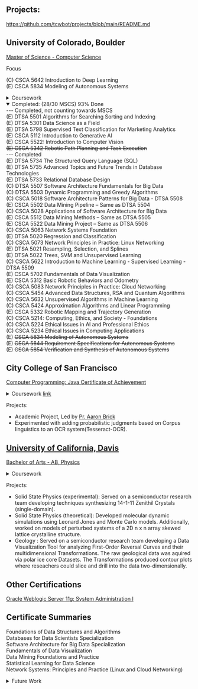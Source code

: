 ## Projects:
https://github.com/tcwbot/projects/blob/main/README.md


## University of Colorado, Boulder
[Master of Science - Computer Science](https://www.colorado.edu/cs/academics/online-programs/mscs-coursera) <br/>

Focus <br/>

(C) CSCA 5642 Introduction to Deep Learning <br/>
(E) CSCA 5834 Modeling of Autonomous Systems <br/>
<details>
  <summary> Coursework</summary>
Machine Learning: Theory and Hands-on Practice with Python <br/>
Software Architecture Fundamentals, Patterns, & Applications <br/> 
Network Systems & Principles in Practice <br/>
Data Structures and Algorithms <br/>
Computing, Ethics, and Society <br/>
Statistical Learning for Data Science <br/>
Data Mining Pipeline & Methods <br/>
Databases for Data Scientists <br/>
Robotics with Webots <br/>
- Electives <br/>
Data Visualization, Generative AI <br/>
Computer Vision, Data Science as a Field <br/>
Supervised Text Classification for Marketing Analytics <br/>

</details>

<details open>
  <summary>Completed: (28/30 MSCS) 93% Done</summary>
--- Completed, not counting towards MSCS  <br/>
(E) DTSA 5501 Algorithms for Searching Sorting and Indexing <br/>
(E) DTSA 5301 Data Science as a Field<br/>
(E) DTSA 5798 Supervised Text Classification for Marketing Analytics<br/>
(E) CSCA 5112 Introduction to Generative AI <br/>
(E) CSCA 5522: Introduction to Computer Vision <br/>
<s>(E) CSCA 5342 Robotic Path Planning and Task Execution</s> <br/>
--- Completed <br/>
(E) DTSA 5734 The Structured Query Language (SQL)<br/>
(E) DTSA 5735 Advanced Topics and Future Trends in Database Technologies<br/>
(E) DTSA 5733 Relational Database Design<br/>
(C) DTSA 5507 Software Architecture Fundamentals for Big Data <br/>
(C) DTSA 5503 Dynamic Programming and Greedy Algorithms <br/>
(C) CSCA 5018 Software Architecture Patterns for Big Data - DTSA 5508 <br/>
(E) CSCA 5502 Data Mining Pipeline – Same as DTSA 5504<br/> 
(C) CSCA 5028 Applications of Software Architecture for Big Data <br/>
(E) CSCA 5512 Data Mining Methods – Same as DTSA 5505 <br/> 
(E) CSCA 5522 Data Mining Project – Same as DTSA 5506 <br/> 
(C) CSCA 5063 Network Systems Foundation  <br/>
(E) DTSA 5020 Regression and Classification <br/>
(C) CSCA 5073 Network Principles in Practice: Linux Networking <br/>
(E) DTSA 5021 Resampling, Selection, and Splines</s> <br/>
(E) DTSA 5022 Trees, SVM and Unsupervised Learning</s> <br/>
(C) CSCA 5622 Introduction to Machine Learning - Supervised Learning - DTSA 5509 <br/>
(E) CSCA 5702 Fundamentals of Data Visualization <br/>
(E) CSCA 5312 Basic Robotic Behaviors and Odometry <br/>
(C) CSCA 5083 Network Principles in Practice: Cloud Networking <br/>
(C) CSCA 5454 Advanced Data Structures, RSA and Quantum Algorithms <br/>
(C) CSCA 5632 Unsupervised Algorithms in Machine Learning <br/>
(C) CSCA 5424 Approximation Algorithms and Linear Programming <br/>
(E) CSCA 5332 Robotic Mapping and Trajectory Generation <br/>
(C) CSCA 5214: Computing, Ethics, and Society - Foundations</strike> <br/> 
(C) CSCA 5224 Ethical Issues in AI and Professional Ethics <br/>
(C) CSCA 5234 Ethical Issues in Computing Applications<br/>
(E) <s>CSCA 5834 Modeling of Autonomous Systems </s> <br/>
(E) <s>CSCA 5844 Requirement Specifications for Autonomous Systems</s><br/>
(E) <s>CSCA 5854 Verification and Synthesis of Autonomous Systems </s> <br/>

</details>
  
## City College of San Francisco
[Computer Programming: Java Certificate of Achievement](/images/cert_two.png)

<details>
  <summary>Coursework <a href="https://ccsf.curricunet.com/Report/Program/GetReport/893?reportId=29">link</a></summary>
	CS 113A - Perl Programming <br/>
	CS 111B - Programming Fundamentals: Java <br/>
	CS 111C - Data Structures and Algorithms: Java <br/>
	CS 160A - Introduction to Unix/Linux	<br/>
	CS 211S - Advanced Java: Standard Edition <br/>
	CS 150A - Introduction to SQL Databases and NoSQL <br/>
	CS 199 - Independent Study <br/>
	CS 270 - Computer Architecture with Assembly  <br/>
	CS 131B - Prog Fundamentals: Python  <br/>
	CS 231 - Advanced Python Programming  <br/>
</details>

Projects:
- Academic Project, Led by [Pr. Aaron Brick](https://github.com/aaronbrick)<br/>
- Experimented with adding probabilistic judgments based on Corpus linguistics to an OCR system(Tesseract-OCR).

## [University of California, Davis](https://physics.ucdavis.edu/)
[Bachelor of Arts - AB, Physics](/images/cert_one.png)

<details>
  <summary>Coursework</summary>
  - Mathematical Methods for Physics<br/>
  - Advanced Physics Laboratory<br/>
  - Classical Mechanics<br/>
  - Electrodynamics <br/>
  - Statistical Mechanics<br/>
  - Quantum Mechanics<br/>
  - Atomic Physics<br/>
  - Nuclear Physics<br/>
  - Astrophysics<br/>
</details>


Projects: 
- Solid State Physics (experimental): Served on a semiconductor research team developing techniques synthesizing 14-1-11 Zenithil Crystals (single-domain).
- Solid State Physics (theoretical):  Developed molecular dynamic simulations using Leonard Jones and Monte Carlo models. Additionally, worked on models of perturbed systems of a 2D n x n array skewed lattice crystalline structure.
- Geology : Served on a semiconductor research team developing a Data Visualization Tool for analyzing First-Order Reversal Curves and their multidimensional Transformations. The raw geological data was aquired via polar ice core Datasets. The Transformations produced contour plots where reseachers could slice and drill into the data two-dimensionally.


## Other Certifications
[Oracle Weblogic Server 11g: System Administration I](https://education.oracle.com/oracle-weblogic-server-12c-administration-i/pexam_1Z0-133)

## Certificate Summaries

Foundations of Data Structures and Algorithms <br/>
Databases for Data Scientists Specialization<br/>
Software Architecture for Big Data Specialization<br/>
Fundamentals of Data Visualization <br/>
Data Mining Foundations and Practice  <br/>
Statistical Learning for Data Science <br/>
Network Systems: Principles and Practice (Linux and Cloud Networking) <br/>

<details>
  <summary>Future Work</summary>
IBM DevOps and Software Engineering Professional Certificate <br/>
https://www.coursera.org/professional-certificates/devops-and-software-engineering
	
Python and Rust with Linux Command Line Tools <br/>
https://www.coursera.org/learn/python-rust-linux

Rust Programming Specialization <br/>
https://www.coursera.org/specializations/rust-programming

IBM Data Engineering Professional Certificate  <br/>
https://www.coursera.org/professional-certificates/ibm-data-engineer#courses

CU Boulder - Data Science Graduate Certificate  <br/>
https://www.colorado.edu/program/data-science/Data%20Science%20MasterTrack%20Certificate

IBM IT Scrum Master Professional Certificate <br/>
https://www.coursera.org/professional-certificates/ibm-it-scrum-master#courses

IBM Full Stack Software Developer Professional Certificate <br/>
https://www.coursera.org/professional-certificates/ibm-full-stack-cloud-developer#courses

IBM AI Developer Professional Certificate <br/>
https://www.coursera.org/professional-certificates/applied-artifical-intelligence-ibm-watson-ai#courses

Game Design and Development with Unity 2020 Specialization <br/>
https://www.coursera.org/specializations/game-design-and-development

Google Project Management: Professional Certificate <br/>
https://www.coursera.org/professional-certificates/google-project-management#courses

[Scala & Functional Programming Essentials | Rock the JVM](https://www.udemy.com/course/rock-the-jvm-scala-for-beginners/?ranMID=39197&ranEAID=GjbDpcHcs4w&ranSiteID=GjbDpcHcs4w-wASJySFJgslzQzwT4ZEdHg&LSNPUBID=GjbDpcHcs4w)<br/>

[Microsoft Azure Data Engineering Associate (DP-203) Professional Certificate](https://www.coursera.org/professional-certificates/microsoft-azure-dp-203-data-engineering#courses)


IBM AI Developer Professional Certificate <br/>
https://www.coursera.org/professional-certificates/applied-artifical-intelligence-ibm-watson-ai

IBM Back-End Development Professional Certificate <br/>
https://www.coursera.org/professional-certificates/ibm-backend-development#courses


Udemy: <br/>
https://www.udemy.com/course/fast-scala/learn/lecture/27123376#overview
https://www.udemy.com/share/102cr43@cmcOHD4Y-k7MsASvOMab1P0suzps_Rwa29Yh9DoIRlfRrIskAFU4HgPhBkSCSDlZ/


Developing Your Musicianship Specialization  <br/>
https://www.coursera.org/specializations/musicianship-specialization#courses

How to Play Guitar Specialization  <br/>
https://www.coursera.org/specializations/play-guitar#courses

Piano Scales for Modern Music  <br/>
https://www.coursera.org/learn/piano-scales-for-modern-music#modules


Understanding Einstein: The Special Theory of Relativity  <br/>
http://coursera.org/learn/einstein-relativity#modules

The Physics of Emergence: Introduction to Condensed Matter Specialization  <br/>
https://www.coursera.org/specializations/the-physics-of-emergence-introduction-to-condensed-matter

Philosophy and the Sciences: Introduction to the Philosophy of Physical Sciences  <br/>
https://www.coursera.org/learn/philosophy-physical-sciences#modules

</details>



